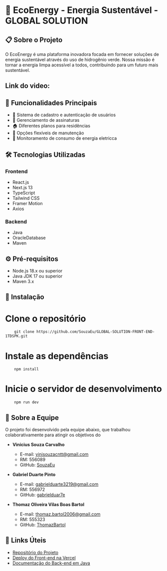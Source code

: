 # 🌱 EcoEnergy - Energia Sustentável - GLOBAL SOLUTION

## 📋 Sobre o Projeto
O EcoEnergy é uma plataforma inovadora focada em fornecer soluções de energia sustentável através do uso de hidrogênio verde. Nossa missão é tornar a energia limpa acessível a todos, contribuindo para um futuro mais sustentável.

## Link do video:


## 🚀 Funcionalidades Principais
- 👤 Sistema de cadastro e autenticação de usuários
- 📝 Gerenciamento de assinaturas
- 🏠 Diferentes planos para residências
- 🔧 Opções flexíveis de manutenção
- 💚 Monitoramento de consumo de energia eletricca

## 🛠️ Tecnologias Utilizadas
### Frontend
- React.js
- Next.js 13
- TypeScript
- Tailwind CSS
- Framer Motion
- Axios

### Backend
- Java
- OracleDatabase
- Maven

## ⚙️ Pré-requisitos
- Node.js 18.x ou superior
- Java JDK 17 ou superior
- Maven 3.x

## 🔧 Instalação

# Clone o repositório
        git clone https://github.com/SouzaEu/GLOBAL-SOLUTION-FRONT-END-1TDSPK.git
        
# Instale as dependências
        npm install
        
# Inicie o servidor de desenvolvimento
        npm run dev

## 👥 Sobre a Equipe

O projeto foi desenvolvido pela equipe abaixo, que trabalhou colaborativamente para atingir os objetivos do

- **Vinicius Souza Carvalho**
  - E-mail: vinisouzacntt@gmail.com
  - RM: 556089
  - GitHub: [SouzaEu](https://github.com/SouzaEu)

- **Gabriel Duarte Pinto**
  - E-mail: gabrielduarte3219@gmail.com
  - RM: 556972
  - GitHub: [gabrielduar7e](https://github.com/gabrielduar7e)

- **Thomaz Oliveira Vilas Boas Bartol**
  - E-mail: thomaz.bartol2006@gmail.com
  - RM: 555323
  - GitHub: [ThomazBartol](https://github.com/ThomazBartol)

## 🔗 Links Úteis

- [Repositório do Projeto](https://github.com/SouzaEu/GLOBAL-SOLUTION-FRONT-END-1TDSPK)
- [Deploy do Front-end na Vercel](https://vercel.com/souzavs-projects)
- [Documentação do Back-end em Java](https://github.com/SouzaEu/GLOBAL-SOLUTION-JAVA-1TDSPK)
